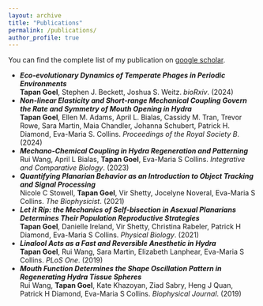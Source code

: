 ```yaml
---
layout: archive
title: "Publications"
permalink: /publications/
author_profile: true
---
```


You can find the complete list of my publication on [google scholar](https://scholar.google.com/citations?user=b4GGa8EAAAAJ&hl=en).

- ***Eco-evolutionary Dynamics of Temperate Phages in Periodic Environments***\
  **Tapan Goel**, Stephen J. Beckett, Joshua S. Weitz. _bioRxiv_. (2024)
- ***Non-linear Elasticity and Short-range Mechanical Coupling Govern the Rate and Symmetry of Mouth Opening in Hydra***\
  **Tapan Goel**, Ellen M. Adams, April L. Bialas, Cassidy M. Tran, Trevor Rowe, Sara Martin, Maia Chandler, Johanna Schubert, Patrick H. Diamond, Eva-Maria S. Collins. _Proceedings of the Royal Society B_. (2024)
- ***Mechano-Chemical Coupling in Hydra Regeneration and Patterning***\
  Rui Wang, April L Bialas, **Tapan Goel**, Eva-Maria S Collins. _Integrative and Comparative Biology_. (2023)
- ***Quantifying Planarian Behavior as an Introduction to Object Tracking and Signal Processing***\
  Nicole C Stowell, **Tapan Goel**, Vir Shetty, Jocelyne Noveral, Eva-Maria S Collins. _The Biophysicist_. (2021)
- ***Let it Rip: the Mechanics of Self-bisection in Asexual Planarians Determines Their Population Reproductive Strategies***\
  **Tapan Goel**, Danielle Ireland, Vir Shetty, Christina Rabeler, Patrick H Diamond, Eva-Maria S Collins. _Physical Biology_. (2021)
- ***Linalool Acts as a Fast and Reversible Anesthetic in Hydra***\
  **Tapan Goel**, Rui Wang, Sara Martin, Elizabeth Lanphear, Eva-Maria S Collins. _PLoS One_. (2019)
- ***Mouth Function Determines the Shape Oscillation Pattern in Regenerating Hydra Tissue Spheres***\
  Rui Wang, **Tapan Goel**, Kate Khazoyan, Ziad Sabry, Heng J Quan, Patrick H Diamond, Eva-Maria S Collins. _Biophysical Journal_. (2019)





